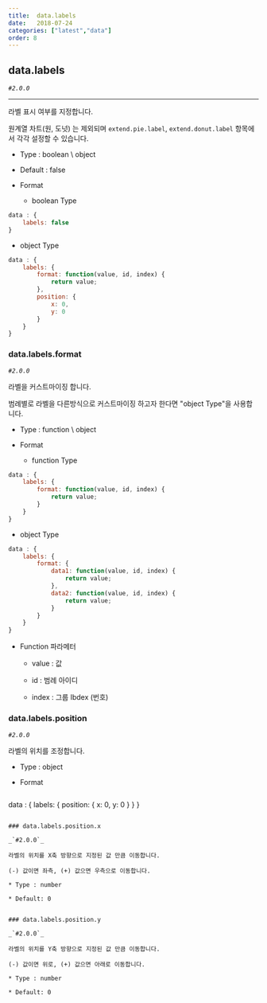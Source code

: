```yaml
---
title:  data.labels
date:   2018-07-24
categories: ["latest","data"]
order: 8
---
```


## data.labels

_`#2.0.0`_

---

라벨 표시 여부를 지정합니다. 

원계열 차트(원, 도넛) 는 제외되며 `extend.pie.label`, `extend.donut.label` 항목에서 각각 설정할 수 있습니다.

* Type : boolean \ object

* Default : false

* Format

  * boolean Type
```javascript
data : {
    labels: false
}
```

  * object Type
```javascript
data : {
    labels: {
        format: function(value, id, index) {
            return value;
        },
        position: {
            x: 0,
            y: 0
        }
    }
}
```

### data.labels.format

_`#2.0.0`_

라벨을 커스트마이징 합니다.

범례별로 라벨을 다른방식으로 커스트마이징 하고자 한다면 "object Type"을 사용합니다.

* Type : function \ object

* Format

  * function Type
```javascript
data : {
    labels: {
        format: function(value, id, index) {
            return value;
        }
    }
}
```

  * object Type
```javascript
data : {
    labels: {
        format: { 
            data1: function(value, id, index) {
                return value;
            }, 
            data2: function(value, id, index) {
                return value;
            }
        }
    }
}
```

* Function 파라메터

  * value : 값

  * id : 범례 아이디

  * index : 그룹 Ibdex (번호)


### data.labels.position

_`#2.0.0`_

라벨의 위치를 조정합니다.

* Type : object

* Format

  ```javascript
data : {
    labels: {
        position: {
            x: 0,
            y: 0
        }
    }
}
```

### data.labels.position.x

_`#2.0.0`_

라벨의 위치를 X축 방향으로 지정된 값 만큼 이동합니다.

(-) 값이면 좌측, (+) 값으면 우측으로 이동합니다.

* Type : number

* Default: 0


### data.labels.position.y

_`#2.0.0`_

라벨의 위치를 Y축 방향으로 지정된 값 만큼 이동합니다.

(-) 값이면 위로, (+) 값으면 아래로 이동합니다.

* Type : number

* Default: 0
